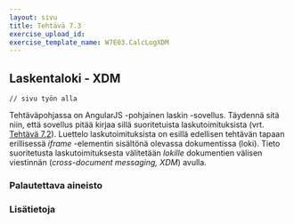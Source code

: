 ```yaml
---
layout: sivu
title: Tehtävä 7.3
exercise_upload_id: 
exercise_template_name: W7E03.CalcLogXDM
---
```


## Laskentaloki - XDM 

~~~
// sivu työn alla
~~~

Tehtäväpohjassa on AngularJS -pohjainen laskin -sovellus. Täydennä sitä niin, että sovellus pitää kirjaa sillä suoritetuista laskutoimituksista (vrt. [Tehtävä 7.2](../tehtava72)). Luettelo laskutoimituksista on esillä  edellisen tehtävän tapaan erillisessä *iframe* -elementin sisältönä olevassa dokumentissa (loki). Tieto suoritetusta laskutoimituksesta välitetään *lokille* dokumentien välisen viestinnän (*cross-document messaging, XDM*) avulla.


### Palautettava aineisto


### Lisätietoja

